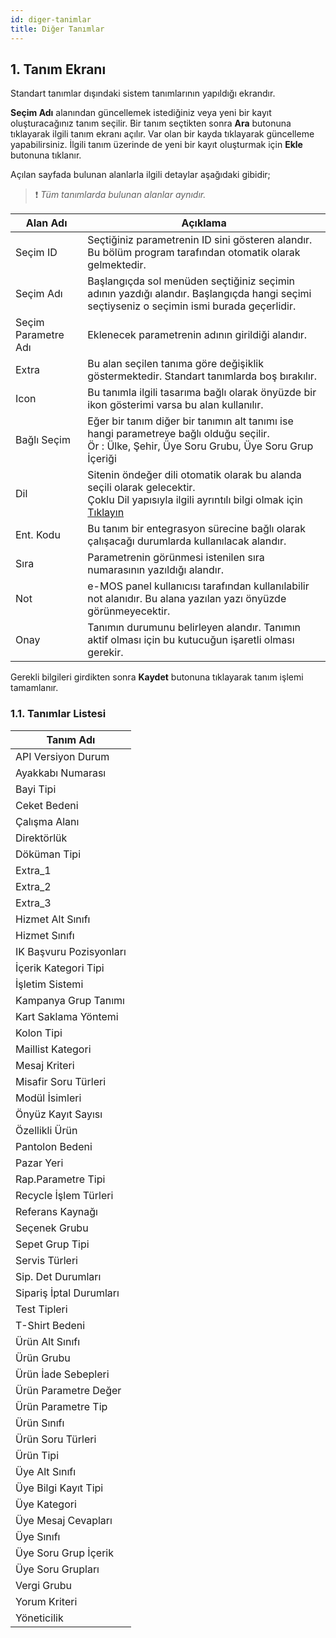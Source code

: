 ```yaml
---
id: diger-tanimlar
title: Diğer Tanımlar
---
```


## 1. Tanım Ekranı

Standart tanımlar dışındaki sistem tanımlarının yapıldığı ekrandır.

**Seçim Adı** alanından güncellemek istediğiniz veya yeni bir kayıt oluşturacağınız tanım seçilir. Bir tanım seçtikten sonra **Ara** butonuna tıklayarak ilgili tanım ekranı açılır. Var olan bir kayda tıklayarak güncelleme yapabilirsiniz. İlgili tanım üzerinde de yeni bir kayıt oluşturmak için **Ekle** butonuna tıklanır.

Açılan sayfada bulunan alanlarla ilgili detaylar aşağıdaki gibidir;

> ❗ _Tüm tanımlarda bulunan alanlar aynıdır._

|Alan Adı|Açıklama|
|--|--|
|Seçim ID|Seçtiğiniz parametrenin ID sini gösteren alandır. Bu bölüm program tarafından otomatik olarak gelmektedir.|
|Seçim Adı|Başlangıçda sol menüden seçtiğiniz seçimin adının yazdığı alandır. Başlangıçda hangi seçimi seçtiyseniz o seçimin ismi burada geçerlidir.|
|Seçim Parametre Adı|Eklenecek parametrenin adının girildiği alandır.|
|Extra|Bu alan seçilen tanıma göre değişiklik göstermektedir. Standart tanımlarda boş bırakılır.|
|Icon|Bu tanımla ilgili tasarıma bağlı olarak önyüzde bir ikon gösterimi varsa bu alan kullanılır.|
|Bağlı Seçim|Eğer bir tanım diğer bir tanımın alt tanımı ise hangi parametreye bağlı olduğu seçilir.<br>Ör : Ülke, Şehir, Üye Soru Grubu, Üye Soru Grup İçeriği|
|Dil|Sitenin öndeğer dili otomatik olarak bu alanda seçili olarak gelecektir.<br>Çoklu Dil yapısıyla ilgili ayrıntılı bilgi olmak için [Tıklayın](coklu-dil.md)|
|Ent. Kodu|Bu tanım bir entegrasyon sürecine bağlı olarak çalışacağı durumlarda kullanılacak alandır.|
|Sıra|Parametrenin görünmesi istenilen sıra numarasının yazıldığı alandır.|
|Not|e-MOS panel kullanıcısı tarafından kullanılabilir not alanıdır. Bu alana yazılan yazı önyüzde görünmeyecektir.|
|Onay|Tanımın durumunu belirleyen alandır. Tanımın aktif olması için bu kutucuğun işaretli olması gerekir.|

Gerekli bilgileri girdikten sonra **Kaydet** butonuna tıklayarak tanım işlemi tamamlanır.

### 1.1. Tanımlar Listesi

|Tanım Adı|
|--|
|API Versiyon Durum|
|Ayakkabı Numarası|
|Bayi Tipi|
|Ceket Bedeni|
|Çalışma Alanı|
|Direktörlük|
|Döküman Tipi|
|Extra_1|
|Extra_2|
|Extra_3|
|Hizmet Alt Sınıfı|
|Hizmet Sınıfı|
|IK Başvuru Pozisyonları|
|İçerik Kategori Tipi|
|İşletim Sistemi|
|Kampanya Grup Tanımı|
|Kart Saklama Yöntemi|
|Kolon Tipi|
|Maillist Kategori|
|Mesaj Kriteri|
|Misafir Soru Türleri|
|Modül İsimleri|
|Önyüz Kayıt Sayısı|
|Özellikli Ürün|
|Pantolon Bedeni|
|Pazar Yeri|
|Rap.Parametre Tipi|
|Recycle İşlem Türleri|
|Referans Kaynağı|
|Seçenek Grubu|
|Sepet Grup Tipi|
|Servis Türleri|
|Sip. Det Durumları|
|Sipariş İptal Durumları|
|Test Tipleri|
|T-Shirt Bedeni|
|Ürün Alt Sınıfı|
|Ürün Grubu|
|Ürün İade Sebepleri|
|Ürün Parametre Değer|
|Ürün Parametre Tip|
|Ürün Sınıfı|
|Ürün Soru Türleri|
|Ürün Tipi|
|Üye Alt Sınıfı|
|Üye Bilgi Kayıt Tipi|
|Üye Kategori|
|Üye Mesaj Cevapları|
|Üye Sınıfı|
|Üye Soru Grup İçerik|
|Üye Soru Grupları|
|Vergi Grubu|
|Yorum Kriteri|
|Yöneticilik|

